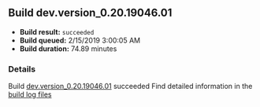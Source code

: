 ## Build dev.version_0.20.19046.01
- **Build result:** `succeeded`
- **Build queued:** 2/15/2019 3:00:05 AM
- **Build duration:** 74.89 minutes
### Details
Build [dev.version_0.20.19046.01](https://winappstudio.visualstudio.com/web/build.aspx?pcguid=a4ef43be-68ce-4195-a619-079b4d9834c2&builduri=vstfs%3a%2f%2f%2fBuild%2fBuild%2f27081) succeeded
Find detailed information in the [build log files](https://uwpctdiags.blob.core.windows.net/buildlogs/dev.version_0.20.19046.01_logs.zip)

